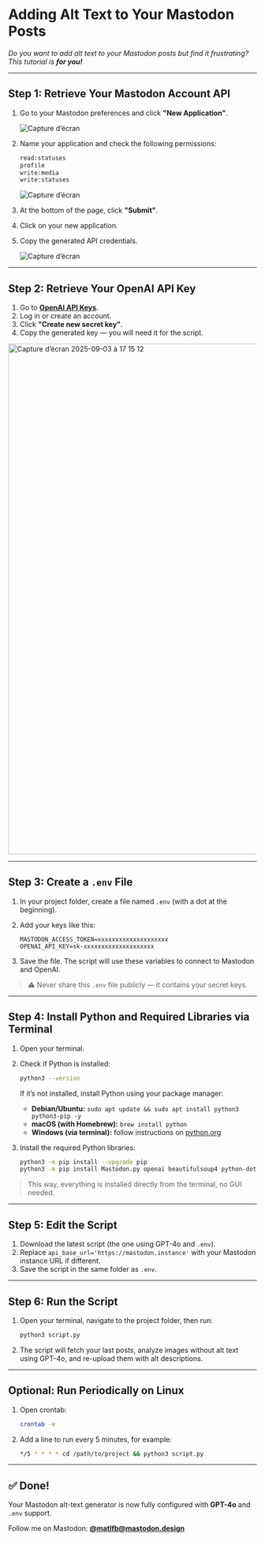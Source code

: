 # Adding Alt Text to Your Mastodon Posts
*Do you want to add alt text to your Mastodon posts but find it frustrating? This tutorial is **for you!***

---

## Step 1: Retrieve Your Mastodon Account API

1. Go to your Mastodon preferences and click **"New Application"**.  

    ![Capture d’écran](https://github.com/user-attachments/assets/5a1bf3b2-d564-4439-895c-8e1b38d1554b)

2. Name your application and check the following permissions:  
    ```bash
    read:statuses
    profile
    write:media
    write:statuses
    ```

    ![Capture d’écran](https://github.com/user-attachments/assets/9eb8f438-7d4b-4536-a89f-457f6303fc0f)

3. At the bottom of the page, click **"Submit"**.
4. Click on your new application.
5. Copy the generated API credentials.

    ![Capture d’écran](https://github.com/user-attachments/assets/f900836f-fb54-4786-b83b-2af24e73e378)

---

## Step 2: Retrieve Your OpenAI API Key

1. Go to [**OpenAI API Keys**](https://platform.openai.com/account/api-keys).
2. Log in or create an account.
3. Click **"Create new secret key"**.
4. Copy the generated key — you will need it for the script.

<img width="1361" height="1034" alt="Capture d’écran 2025-09-03 à 17 15 12" src="https://github.com/user-attachments/assets/95157119-1a6b-45bd-8d30-b1ce97102dab" />

---

## Step 3: Create a `.env` File

1. In your project folder, create a file named `.env` (with a dot at the beginning).  
2. Add your keys like this:

    ```env
    MASTODON_ACCESS_TOKEN=xxxxxxxxxxxxxxxxxxxx
    OPENAI_API_KEY=sk-xxxxxxxxxxxxxxxxxxxx
    ```

3. Save the file. The script will use these variables to connect to Mastodon and OpenAI.

> ⚠️ Never share this `.env` file publicly — it contains your secret keys.

---

## Step 4: Install Python and Required Libraries via Terminal

1. Open your terminal.

2. Check if Python is installed:
    ```bash
    python3 --version
    ```
    If it’s not installed, install Python using your package manager:
    - **Debian/Ubuntu:** `sudo apt update && sudo apt install python3 python3-pip -y`
    - **macOS (with Homebrew):** `brew install python`
    - **Windows (via terminal):** follow instructions on [python.org](https://www.python.org/downloads/)

3. Install the required Python libraries:
    ```bash
    python3 -m pip install --upgrade pip
    python3 -m pip install Mastodon.py openai beautifulsoup4 python-dotenv
    ```

> This way, everything is installed directly from the terminal, no GUI needed.

---

## Step 5: Edit the Script

1. Download the latest script (the one using GPT-4o and `.env`).
2. Replace `api_base_url='https://mastodon.instance'` with your Mastodon instance URL if different.
3. Save the script in the same folder as `.env`.

---

## Step 6: Run the Script

1. Open your terminal, navigate to the project folder, then run:

    ```bash
    python3 script.py
    ```

2. The script will fetch your last posts, analyze images without alt text using GPT-4o, and re-upload them with alt descriptions.

---

## Optional: Run Periodically on Linux

1. Open crontab:  
    ```bash
    crontab -e
    ```

2. Add a line to run every 5 minutes, for example:  
    ```bash
    */5 * * * * cd /path/to/project && python3 script.py
    ```

---

## ✅ Done!

Your Mastodon alt-text generator is now fully configured with **GPT-4o** and `.env` support.

Follow me on Mastodon: [**@matlfb@mastodon.design**](https://social.lol/@matlfb)
